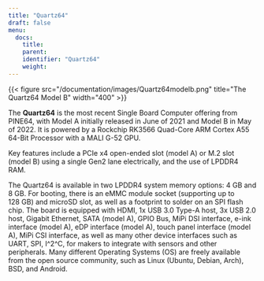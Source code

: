 ```yaml
---
title: "Quartz64"
draft: false
menu:
  docs:
    title:
    parent:
    identifier: "Quartz64"
    weight: 
---
```


{{< figure src="/documentation/images/Quartz64modelb.png" title="The Quartz64 Model B" width="400" >}}

The **Quartz64** is the most recent Single Board Computer offering from PINE64, with Model A initially released in June of 2021 and Model B in May of 2022. It is powered by a Rockchip RK3566 Quad-Core ARM Cortex A55 64-Bit Processor with a MALI G-52 GPU.

Key features include a PCIe x4 open-ended slot (model A) or M.2 slot (model B) using a single Gen2 lane electrically, and the use of LPDDR4 RAM.

The Quartz64 is available in two LPDDR4 system memory options: 4&nbsp;GB and 8&nbsp;GB. For booting, there is an eMMC module socket (supporting up to 128&nbsp;GB) and microSD slot, as well as a footprint to solder on an SPI flash chip. The board is equipped with HDMI, 1x USB 3.0 Type-A host, 3x USB 2.0 host, Gigabit Ethernet, SATA (model A), GPIO Bus, MiPi DSI interface, e-ink interface (model A), eDP interface (model A), touch panel interface (model A), MiPi CSI interface, as well as many other device interfaces such as UART, SPI, I^2^C, for makers to integrate with sensors and other peripherals. Many different Operating Systems (OS) are freely available from the open source community, such as Linux (Ubuntu, Debian, Arch), BSD, and Android.
